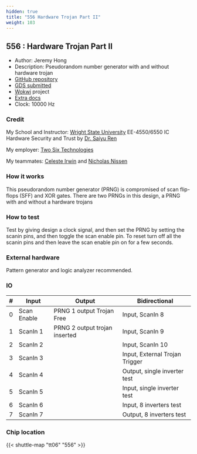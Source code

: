 ```yaml
---
hidden: true
title: "556 Hardware Trojan Part II"
weight: 103
---
```


## 556 : Hardware Trojan Part II

* Author: Jeremy Hong
* Description: Pseudorandom number generator with and without hardware trojan
* [GitHub repository](https://github.com/hongselectronics/HW_Trojan_Rev2)
* [GDS submitted](https://github.com/hongselectronics/HW_Trojan_Rev2/actions/runs/8755314719)
* [Wokwi](https://wokwi.com/projects/395055455727667201) project
* [Extra docs]()
* Clock: 10000 Hz

<!---

This file is used to generate your project datasheet. Please fill in the information below and delete any unused
sections.

You can also include images in this folder and reference them in the markdown. Each image must be less than
512 kb in size, and the combined size of all images must be less than 1 MB.
-->


### Credit

My School and Instructor: [Wright State University](https://www.wright.edu/) EE-4550/6550 IC Hardware Security and Trust by [Dr. Saiyu Ren](https://people.wright.edu/saiyu.ren)

My employer: [Two Six Technologies](https://twosixtech.com/)

My teammates: [Celeste Irwin](https://www.linkedin.com/in/celeste-irwin-91b122225/) and [Nicholas Nissen](https://www.linkedin.com/in/nicholas-nissen-a512a823/)

### How it works

This pseudorandom number generator (PRNG) is compromised of scan flip-flops (SFF) and XOR gates. There are two PRNGs in this design, a PRNG with and without a hardware trojans

### How to test

Test by giving design a clock signal, and then set the PRNG by setting the scanin pins, and then toggle the scan enable pin. To reset turn off all the scanin pins and then leave the scan enable pin on for a few seconds.

### External hardware

Pattern generator and logic analyzer recommended.


### IO

| #             | Input    | Output   | Bidirectional   |
| ------------- | -------- | -------- | --------------- |
| 0 | Scan Enable  | PRNG 1 output Trojan Free  | Input, ScanIn 8        |
| 1 | ScanIn 1  | PRNG 2 output trojan inserted  | Input, ScanIn 9        |
| 2 | ScanIn 2  |   | Input, ScanIn 10        |
| 3 | ScanIn 3  |   | Input, External Trojan Trigger        |
| 4 | ScanIn 4  |   | Output, single inverter test        |
| 5 | ScanIn 5  |   | Input, single inverter test        |
| 6 | ScanIn 6  |   | Input, 8 inverters test        |
| 7 | ScanIn 7  |   | Output, 8 inverters test        |


### Chip location

{{< shuttle-map "tt06" "556" >}}
